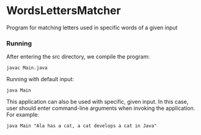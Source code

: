 # WordsLettersMatcher

Program for matching letters used in specific words of a given input

### Running
After entering the src directory, we compile the program:

```
javac Main.java
```

Running with default input:

```
java Main 
```
This application can also be used with specific, given input. In this case, user should enter command-line arguments when invoking the application. For example:

```
java Main "Ala has a cat, a cat develops a cat in Java"
```
